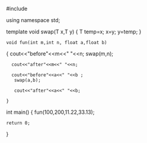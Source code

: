 #include<iostream>


using namespace std;

template<class T>
void swap(T x,T y)
{
    T temp=x;
    x=y;
    y=temp;
}


    void fun(int m,int n, float a,float b)
   {
      cout<<"before"<<m<<" "<<n;
      swap(m,n);

      cout<<"after"<<m<<" "<<n;

      cout<<"before"<<a<<" "<<b ;
       swap(a,b);

       cout<<"after"<<a<<" "<<b;

    }

int main()
{
    fun(100,200,11.22,33.13);

    return 0;
}


